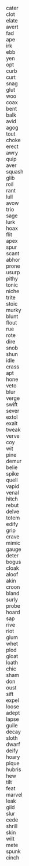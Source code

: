 cater  
clot  
elate  
avert  
fad  
ape  
irk  
ebb  
yen  
opt  
curb  
curt  
snag  
glut  
woo  
coax  
bent  
balk  
avid  
agog  
tout  
choke  
erect  
awry  
quip  
aver  
squash  
glib  
roil  
rant  
lull  
avow  
trio  
sage  
lurk  
hoax  
flit  
apex  
spur  
scant  
abhor  
prone  
usurp  
pithy  
tonic  
niche  
trite  
stoic  
murky  
blunt  
flout  
rue  
rote  
dire  
snob  
shun  
idle  
crass  
apt  
hone  
veto  
blur  
verge  
swift  
sever  
extol  
exalt  
tweak  
verve  
coy  
wit  
pine  
demur  
belie  
spike  
quell  
vapid  
venal  
hitch  
rebut  
delve  
totem  
edify  
grip  
crave  
mimic  
gauge  
deter  
bogus  
cloak  
aloof  
akin  
croon  
bland  
surly  
probe  
hoard  
sap  
rive  
riot  
glum  
whet  
plod  
gloat  
loath  
chic  
sham  
don  
oust  
sift  
expel  
loose  
adept  
lapse  
guile  
decay  
sloth  
dwarf  
deify  
hoary  
pique  
hubris  
hew  
tilt  
feat  
marvel  
leak  
gild  
slur  
cede  
shrill  
skin  
wilt  
mete  
spunk  
cinch  
